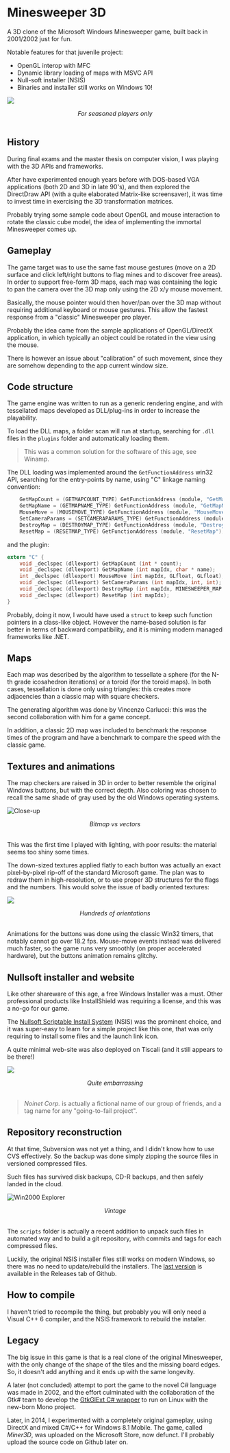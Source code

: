 # Minesweeper 3D

A 3D clone of the Microsoft Windows Minesweeper game, built back in 2001/2002 just for fun.

Notable features for that juvenile project:

- OpenGL interop with MFC
- Dynamic library loading of maps with MSVC API
- Null-soft installer (NSIS)
- Binaries and installer still works on Windows 10!

![](./doc_data/sshot.png)
<div style="text-align: center;"><em>For seasoned players only</em></div>
<br/>

## History

During final exams and the master thesis on computer vision, I was playing with the 3D APIs and frameworks.

After have experimented enough years before with DOS-based VGA applications (both 2D and 3D in late 90's), and then explored the DirectDraw API (with a quite elaborated Matrix-like screensaver), it was time to invest time in exercising the 3D transformation matrices.

Probably trying some sample code about OpenGL and mouse interaction to rotate the classic cube model, the idea of implementing the immortal Minesweeper comes up.

## Gameplay

The game target was to use the same fast mouse gestures (move on a 2D surface and click left/right buttons to flag mines and to discover free areas). In order to support free-form 3D maps, each map was containing the logic to pan the camera over the 3D map only using the 2D x/y mouse movement.

Basically, the mouse pointer would then hover/pan over the 3D map without requiring additional keyboard or mouse gestures. This allow the fastest response from a "classic" Minesweeper pro player.

Probably the idea came from the sample applications of OpenGL/DirectX application, in which typically an object could be rotated in the view using the mouse.

There is however an issue about "calibration" of such movement, since they are somehow depending to the app current window size.

## Code structure

The game engine was written to run as a generic rendering engine, and with tessellated maps developed as DLL/plug-ins in order to increase the playability.

To load the DLL maps, a folder scan will run at startup, searching for `.dll` files in the `plugins` folder and automatically loading them.

> This was a common solution for the software of this age, see Winamp.

The DLL loading was implemented around the `GetFunctionAddress` win32 API, searching for the entry-points by name, using "C" linkage naming convention:

```c
    GetMapCount = (GETMAPCOUNT_TYPE) GetFunctionAddress (module, "GetMapCount");
    GetMapName = (GETMAPNAME_TYPE) GetFunctionAddress (module, "GetMapName");
    MouseMove = (MOUSEMOVE_TYPE) GetFunctionAddress (module, "MouseMove");
    SetCameraParams = (SETCAMERAPARAMS_TYPE) GetFunctionAddress (module, "SetCameraParams");
    DestroyMap = (DESTROYMAP_TYPE) GetFunctionAddress (module, "DestroyMap");
    ResetMap = (RESETMAP_TYPE) GetFunctionAddress (module, "ResetMap");
```

and the plugin:

```c
extern "C" {
    void _declspec (dllexport) GetMapCount (int * count);
    void _declspec (dllexport) GetMapName (int mapIdx, char * name);
    int _declspec (dllexport) MouseMove (int mapIdx, GLfloat, GLfloat);
    void _declspec (dllexport) SetCameraParams (int mapIdx, int, int);
    void _declspec (dllexport) DestroyMap (int mapIdx, MINESWEEPER_MAP *);
    void _declspec (dllexport) ResetMap (int mapIdx);
}
```

Probably, doing it now, I would have used a `struct` to keep such function pointers in a class-like object. However the name-based solution is far better in terms of backward compatibility, and it is miming modern managed frameworks like .NET.

## Maps

Each map was described by the algorithm to tessellate a sphere (for the N-th grade icosahedron iterations) or a toroid (for the toroid maps). In both cases, tessellation is done only using triangles: this creates more adjacencies than a classic map with square checkers.

The generating algorithm was done by Vincenzo Carlucci: this was the second collaboration with him for a game concept.

In addition, a classic 2D map was included to benchmark the response times of the program and have a benchmark to compare the speed with the classic game.

## Textures and animations

The map checkers are raised in 3D in order to better resemble the original Windows buttons, but with the correct depth. Also coloring was chosen to recall the same shade of gray used by the old Windows operating systems.

![Close-up](./doc_data/closeup.png)
<div style="text-align: center;"><em>Bitmap vs vectors</em></div>
<br/>

This was the first time I played with lighting, with poor results: the material seems too shiny some times.

The down-sized textures applied flatly to each button was actually an exact pixel-by-pixel rip-off of the standard Microsoft game. The plan was to redraw them in high-resolution, or to use proper 3D structures for the flags and the numbers. This would solve the issue of badly oriented textures:

![](./doc_data/orientation.png)
<div style="text-align: center;"><em>Hundreds of orientations</em></div>
<br/>

Animations for the buttons was done using the classic Win32 timers, that notably cannot go over 18.2 fps. Mouse-move events instead was delivered much faster, so the game runs very smoothly (on proper accelerated hardware), but the buttons animation remains glitchy.

## Nullsoft installer and website

Like other shareware of this age, a free Windows Installer was a must. Other professional products like InstallShield was requiring a license, and this was a no-go for our game.

The [Nullsoft Scriptable Install System](https://en.wikipedia.org/wiki/Nullsoft_Scriptable_Install_System) (NSIS) was the prominent choice, and it was super-easy to learn for a simple project like this one, that was only requiring to install some files and the launch link icon.

A quite minimal web-site was also deployed on Tiscali (and it still appears to be there!)

![](./doc_data/site.png)
<div style="text-align: center;"><em>Quite embarrassing</em></div>
<br/>

> _Noinet Corp._ is actually a fictional name of our group of friends, and a tag name for any "going-to-fail project".

## Repository reconstruction

At that time, Subversion was not yet a thing, and I didn't know how to use CVS effectively. So the backup was done simply zipping the source files in versioned compressed files.

Such files has survived disk backups, CD-R backups, and then safely landed in the cloud.

![Win2000 Explorer](./doc_data/win2000.png)
<div style="text-align: center;"><em>Vintage</em></div>
<br/>

The `scripts` folder is actually a recent addition to unpack such files in automated way and to build a git repository, with commits and tags for each compressed files.

Luckily, the original NSIS installer files still works on modern Windows, so there was no need to update/rebuild the installers. The [last version](https://github.com/lmartorella/minesweeper3d/releases/latest) is available in the Releases tab of Github.

## How to compile

I haven't tried to recompile the thing, but probably you will only need a Visual C++ 6 compiler, and the NSIS framework to rebuild the installer.

## Legacy

The big issue in this game is that is a real clone of the original Minesweeper, with the only change of the shape of the tiles and the missing board edges. So, it doesn't add anything and it ends up with the same longevity.

A later (not concluded) attempt to port the game to the novel C# language was made in 2002, and the effort culminated with the collaboration of the Gtk# team to develop the [GtkGlExt C# wrapper](https://sourceforge.net/projects/gtkglext/files/gtkglext-sharp/) to run on Linux with the new-born Mono project.

Later, in 2014, I experimented with a completely original gameplay, using DirectX and mixed C#/C++ for Windows 8.1 Mobile. The game, called _Miner3D_, was uploaded on the Microsoft Store, now defunct. I'll probably upload the source code on Github later on.
